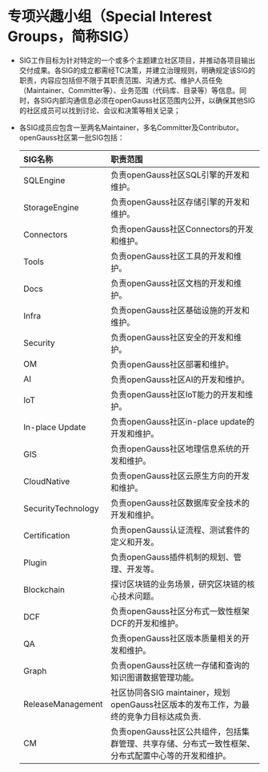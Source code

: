 # 专项兴趣小组（Special Interest Groups，简称SIG）

* SIG工作目标为针对特定的一个或多个主题建立社区项目，并推动各项目输出交付成果。各SIG的成立都需经TC决策，并建立治理规则，明确规定该SIG的职责，内容应包括但不限于其职责范围、沟通方式、维护人员任免（Maintainer、Committer等）、业务范围（代码库、目录等）等信息。同时，各SIG内部沟通信息必须在openGauss社区范围内公开，以确保其他SIG的社区成员可以找到讨论、会议和决策等相关记录；

* 各SIG成员应包含一至两名Maintainer，多名Committer及Contributor。openGauss社区第一批SIG包括：

    | SIG名称 | 职责范围 |
    | :------- | :--------------- |
    | SQLEngine | 负责openGauss社区SQL引擎的开发和维护。 |
    | StorageEngine | 负责openGauss社区存储引擎的开发和维护。 |
    | Connectors | 负责openGauss社区Connectors的开发和维护。 |
    | Tools | 负责openGauss社区工具的开发和维护。 |
    | Docs | 负责openGauss社区文档的开发和维护。 |
    | Infra | 负责openGauss社区基础设施的开发和维护。 |
    | Security | 负责openGauss社区安全的开发和维护。 |
    | OM | 负责openGauss社区部署和维护。 |
    | AI | 负责openGauss社区AI的开发和维护。 |
    | IoT | 负责openGauss社区IoT能力的开发和维护。 |
    | In-place Update | 负责openGauss社区in-place update的开发和维护。 |
    | GIS | 负责openGauss社区地理信息系统的开发和维护。 |
    | CloudNative | 负责openGauss社区云原生方向的开发和维护。 |
    | SecurityTechnology | 负责openGauss社区数据库安全技术的开发和维护。 |
    | Certification | 负责openGauss认证流程、测试套件的定义和开发。 |
    | Plugin | 负责openGauss插件机制的规划、管理、开发等。 |
    | Blockchain | 探讨区块链的业务场景，研究区块链的核心技术问题。 |
    | DCF | 负责openGauss社区分布式一致性框架DCF的开发和维护。 |
    | QA | 负责openGauss社区版本质量相关的开发和维护。 |
    | Graph | 负责openGauss社区统一存储和查询的知识图谱数据管理功能。 |
    | ReleaseManagement | 社区协同各SIG maintainer，规划openGauss社区版本的发布工作，为最终的竞争力目标达成负责. |
    | CM | 负责openGauss社区公共组件，包括集群管理、共享存储、分布式一致性框架、分布式配置中心等的开发和维护。 |
